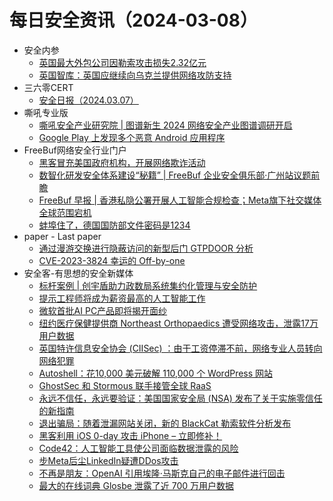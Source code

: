 # 每日安全资讯（2024-03-08）

- 安全内参
  - [英国最大外包公司因勒索攻击损失2.32亿元](https://mp.weixin.qq.com/s?__biz=MzI4NDY2MDMwMw==&mid=2247511136&idx=1&sn=c4f00563f3b52f87a8cbb7da5276cdbf&chksm=ebfaeb40dc8d625648577cab0289de75c4d4d59cafaaceebce7fdd6d2ae05358048353a4a4ef&scene=58&subscene=0#rd)
  - [英国智库：英国应继续向乌克兰提供网络攻防支持](https://mp.weixin.qq.com/s?__biz=MzI4NDY2MDMwMw==&mid=2247511136&idx=2&sn=864ae46047c24478f1ba098d4d2b9ec2&chksm=ebfaeb40dc8d62569b18974c57602fb15ca674564dba5cc8e52ba89204ee297fadc58a320061&scene=58&subscene=0#rd)
- 三六零CERT
  - [安全日报（2024.03.07）](https://mp.weixin.qq.com/s?__biz=MzU5MjEzOTM3NA==&mid=2247503861&idx=1&sn=17f76d0d7ba68400b0c76aa4883c2f9e&chksm=fe26caf4c95143e236e032f18e290a26088b8bbbacf87522f12b92fbd9d42db4b8623ac86594&scene=58&subscene=0#rd)
- 嘶吼专业版
  - [嘶吼安全产业研究院 | 图谱新生 2024 网络安全产业图谱调研开启](https://mp.weixin.qq.com/s?__biz=MzI0MDY1MDU4MQ==&mid=2247574027&idx=1&sn=f171c5aa489fe9a9e48d0001620891f8&chksm=e9147231de63fb2783e41bf02b89c3df256c70d4619fd006a2bfab2942e379d1d02be79a6689&scene=58&subscene=0#rd)
  - [Google Play 上发现多个恶意 Android 应用程序](https://mp.weixin.qq.com/s?__biz=MzI0MDY1MDU4MQ==&mid=2247574027&idx=2&sn=62add9b4ca83e9e755c183a20bb53d6c&chksm=e9147231de63fb27bc35d76c9c2f8f8df7213b7cf9d3ef412b08b0c0c4641b80984201d98b9b&scene=58&subscene=0#rd)
- FreeBuf网络安全行业门户
  - [黑客冒充美国政府机构，开展网络欺诈活动](https://www.freebuf.com/news/393709.html)
  - [数智化研发安全体系建设“秘籍” | FreeBuf 企业安全俱乐部·广州站议题前瞻](https://www.freebuf.com/fevents/393650.html)
  - [FreeBuf 早报 | 香港私隐公署开展人工智能合规检查；Meta旗下社交媒体全球范围宕机](https://www.freebuf.com/news/393643.html)
  - [蚌埠住了，德国国防部文件密码是1234](https://www.freebuf.com/news/393636.html)
- paper - Last paper
  - [通过漫游交换进行隐蔽访问的新型后门 GTPDOOR 分析](https://paper.seebug.org/3126/)
  - [CVE-2023-3824 幸运的 Off-by-one](https://paper.seebug.org/3127/)
- 安全客-有思想的安全新媒体
  - [标杆案例 | 创宇盾助力政数局系统集约化管理与安全防护](https://www.anquanke.com/post/id/293657)
  - [提示工程师将成为薪资最高的人工智能工作](https://www.anquanke.com/post/id/293685)
  - [微软首批AI PC产品即将揭开面纱](https://www.anquanke.com/post/id/293683)
  - [纽约医疗保健提供商 Northeast Orthopaedics 遭受网络攻击，泄露17万用户数据](https://www.anquanke.com/post/id/293681)
  - [英国特许信息安全协会 (CIISec) ：由于工资停滞不前，网络专业人员转向网络犯罪](https://www.anquanke.com/post/id/293679)
  - [Autoshell：花10,000 美元破解 110,000 个 WordPress 网站](https://www.anquanke.com/post/id/293677)
  - [GhostSec 和 Stormous 联手接管全球 RaaS](https://www.anquanke.com/post/id/293675)
  - [永远不信任，永远要验证：美国国家安全局 (NSA) 发布了关于实施零信任的新指南](https://www.anquanke.com/post/id/293673)
  - [退出骗局：随着泄漏网站关闭，新的 BlackCat 勒索软件分析发布](https://www.anquanke.com/post/id/293671)
  - [黑客利用 iOS 0-day 攻击 iPhone – 立即修补！](https://www.anquanke.com/post/id/293668)
  - [Code42：人工智能工具使公司面临数据泄露的风险](https://www.anquanke.com/post/id/293666)
  - [步Meta后尘LinkedIn疑遭DDos攻击](https://www.anquanke.com/post/id/293664)
  - [不再是朋友：OpenAI 引用埃隆·马斯克自己的电子邮件进行回击](https://www.anquanke.com/post/id/293661)
  - [最大的在线词典 Glosbe 泄露了近 700 万用户数据](https://www.anquanke.com/post/id/293659)
